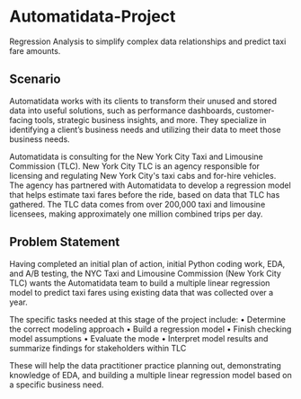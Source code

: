 # Automatidata-Project
Regression Analysis to simplify complex data relationships and predict taxi fare amounts.

## Scenario
Automatidata works with its clients to transform their unused and stored data into useful solutions, such as performance dashboards, customer-facing tools, strategic business insights, and more. They specialize in identifying a client’s business needs and utilizing their data to meet those business needs.

Automatidata is consulting for the New York City Taxi and Limousine Commission (TLC). New York City TLC is an agency responsible for licensing and regulating New York City's taxi cabs and for-hire vehicles. The agency has partnered with Automatidata to develop a regression model that helps estimate taxi fares before the ride, based on data that TLC has gathered. The TLC data comes from over 200,000 taxi and limousine licensees, making approximately one million combined trips per day. 

## Problem Statement
Having completed an initial plan of action, initial Python coding work, EDA, and A/B testing, the NYC Taxi and Limousine Commission (New York City TLC) wants the Automatidata team to build a multiple linear regression model to predict taxi fares using existing data that was collected over a year. 

The specific tasks needed at this stage of the project include:
  • Determine the correct modeling approach
  • Build a regression model
  • Finish checking model assumptions
  • Evaluate the mode
  • Interpret model results and summarize findings for stakeholders within TLC

These will help the data practitioner practice planning out, demonstrating knowledge of EDA, and building a multiple linear regression model based on a specific business need.      

